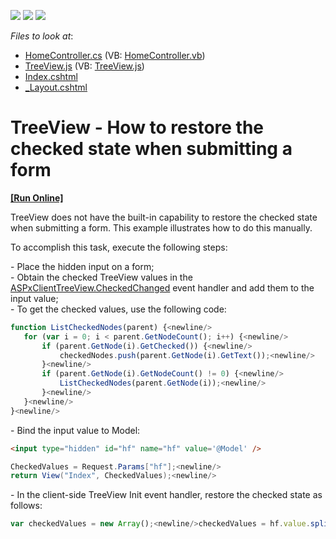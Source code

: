 <!-- default badges list -->
![](https://img.shields.io/endpoint?url=https://codecentral.devexpress.com/api/v1/VersionRange/128553081/11.1.8%2B)
[![](https://img.shields.io/badge/Open_in_DevExpress_Support_Center-FF7200?style=flat-square&logo=DevExpress&logoColor=white)](https://supportcenter.devexpress.com/ticket/details/E3561)
[![](https://img.shields.io/badge/📖_How_to_use_DevExpress_Examples-e9f6fc?style=flat-square)](https://docs.devexpress.com/GeneralInformation/403183)
<!-- default badges end -->
<!-- default file list -->
*Files to look at*:

* [HomeController.cs](./CS/MvcApp_TreeView/Controllers/HomeController.cs) (VB: [HomeController.vb](./VB/MvcApp_TreeView/Controllers/HomeController.vb))
* [TreeView.js](./CS/MvcApp_TreeView/Scripts/TreeView.js) (VB: [TreeView.js](./VB/MvcApp_TreeView/Scripts/TreeView.js))
* [Index.cshtml](./CS/MvcApp_TreeView/Views/Home/Index.cshtml)
* [_Layout.cshtml](./CS/MvcApp_TreeView/Views/Shared/_Layout.cshtml)
<!-- default file list end -->
# TreeView - How to restore the checked state when submitting a form
<!-- run online -->
**[[Run Online]](https://codecentral.devexpress.com/e3561)**
<!-- run online end -->


<p>TreeView does not have the built-in capability to restore the checked state when submitting a form. This example illustrates how to do this manually.</p><p>To accomplish this task, execute the following steps:</p><p>- Place the hidden input on a form;<br />
- Obtain the checked TreeView values in the <a href="http://documentation.devexpress.com/#AspNet/DevExpressWebASPxTreeViewScriptsASPxClientTreeView_CheckedChangedtopic"><u>ASPxClientTreeView.CheckedChanged</u></a> event handler and add them to the input value;<br />
- To get the checked values, use the following code:</p>

```js
function ListCheckedNodes(parent) {<newline/>
   for (var i = 0; i < parent.GetNodeCount(); i++) {<newline/>
       if (parent.GetNode(i).GetChecked()) {<newline/>
           checkedNodes.push(parent.GetNode(i).GetText());<newline/>
       }<newline/>
       if (parent.GetNode(i).GetNodeCount() != 0) {<newline/>
           ListCheckedNodes(parent.GetNode(i));<newline/>
       }<newline/>
   }<newline/>
}<newline/>

```

<p>- Bind the input value to Model:</p>

```aspx
<input type="hidden" id="hf" name="hf" value='@Model' />
```

<p> </p>

```cs
CheckedValues = Request.Params["hf"];<newline/>
return View("Index", CheckedValues);<newline/>

```

<p>- In the client-side TreeView Init event handler, restore the checked state as follows:</p>

```js
var checkedValues = new Array();<newline/>checkedValues = hf.value.split(";");<newline/>for (x in checkedValues) {<newline/>    var node = s.GetNodeByText(checkedValues[x]);<newline/>    node.SetChecked(true);<newline/>}<newline/>
```

<p> </p>

<br/>


